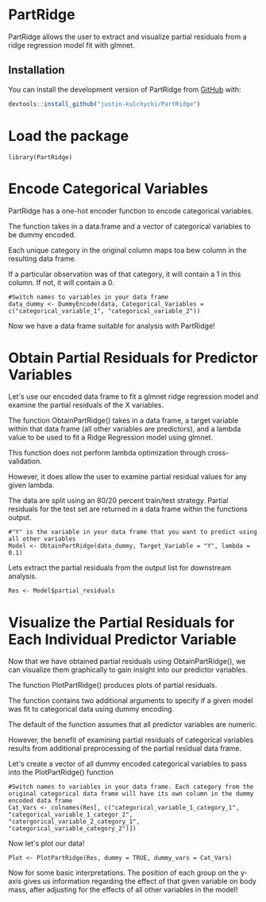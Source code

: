 
# PartRidge

<!-- badges: start -->
<!-- badges: end -->

PartRidge allows the user to extract and visualize partial residuals
from a ridge regression model fit with glmnet.

## Installation

You can install the development version of PartRidge from
[GitHub](https://github.com/) with:

``` r
devtools::install_github("justin-kulchycki/PartRidge")
```

# Load the package

```{r example}
library(PartRidge)
```

# Encode Categorical Variables

PartRidge has a one-hot encoder function to encode categorical variables. 

The function takes in a data.frame and a vector of categorical variables to be dummy encoded. 

Each unique category in the original column maps toa bew column in the resulting data frame. 

If a particular observation was of that category, it will contain a 1 in this column. If not, it will contain a 0.

```{r}
#Switch names to variables in your data frame
data_dummy <- DummyEncode(data, Categorical_Variables = c("categorical_variable_1", "categorical_variable_2")) 
```

Now we have a data frame suitable for analysis with PartRidge!

# Obtain Partial Residuals for Predictor Variables

Let's use our encoded data frame to fit a glmnet ridge regression model and examine the partial residuals of the X variables. 

The function ObtainPartRidge() takes in a data frame, a target variable within that data frame (all other variables are predictors), and a lambda value to be used to fit a Ridge Regression model using glmnet. 

This function does not perform lambda optimization through cross-validation. 

However, it does allow the user to examine partial residual values for any given lambda. 

The data are split using an 80/20 percent train/test strategy. Partial residuals for the test set are returned in a data frame within the functions output. 

```{r}
#"Y" is the variable in your data frame that you want to predict using all other variables
Model <- ObtainPartRidge(data_dummy, Target_Variable = "Y", lambda = 0.1) 
```

Lets extract the partial residuals from the output list for downstream analysis.

```{r}
Res <- Model$partial_residuals
```

# Visualize the Partial Residuals for Each Individual Predictor Variable

Now that we have obtained partial residuals using ObtainPartRidge(), we can visualize them graphically to gain insight into our predictor variables.

The function PlotPartRidge() produces plots of partial residuals. 

The function contains two additional arguments to specify if a given model was fit to categorical data using dummy encoding. 

The default of the function assumes that all predictor variables are numeric. 

However, the benefit of examining partial residuals of categorical variables results from additional preprocessing of the partial residual data frame. 


Let's create a vector of all dummy encoded categorical variables to pass into the PlotPartRidge() function

```{r}
#Switch names to variables in your data frame. Each category from the original categorical data frame will have its own column in the dummy encoded data frame
Cat_Vars <- colnames(Res[, c("categorical_variable_1_category_1", "categorical_variable_1_categor_2", "catergorical_variable_2_category_1", "categorical_variable_category_2")]) 
```

Now let's plot our data!

```{r}
Plot <- PlotPartRidge(Res, dummy = TRUE, dummy_vars = Cat_Vars)
```

Now for some basic interpretations. The position of each group on the y-axis gives us information regarding the effect of that given variable on body mass, after adjusting for the effects of all other variables in the model!


